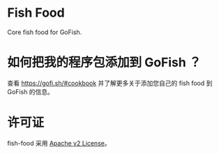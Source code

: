 # Fish Food

Core fish food for GoFish.

# 如何把我的程序包添加到 GoFish ？

查看 https://gofi.sh/#cookbook 并了解更多关于添加您自己的 fish food 到 GoFish 的信息。

# 许可证

fish-food 采用 [Apache v2 License](LICENSE)。
